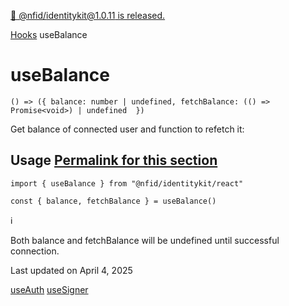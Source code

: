 [🎉 @nfid/identitykit@1.0.11 is released.](https://www.npmjs.com/package/@nfid/identitykit)

[Hooks](https://identitykit.xyz/docs/hooks/useIdentityKit "Hooks") useBalance

# useBalance

`() => ({ balance: number | undefined, fetchBalance: (() => Promise<void>) | undefined  })`

Get balance of connected user and function to refetch it:

## Usage [Permalink for this section](https://identitykit.xyz/docs/hooks/useBalance\#usage)

```nextra-code
import { useBalance } from "@nfid/identitykit/react"

const { balance, fetchBalance } = useBalance()
```

ℹ️

Both balance and fetchBalance will be undefined until successful connection.

Last updated on April 4, 2025

[useAuth](https://identitykit.xyz/docs/hooks/useAuth "useAuth") [useSigner](https://identitykit.xyz/docs/hooks/useSigner "useSigner")